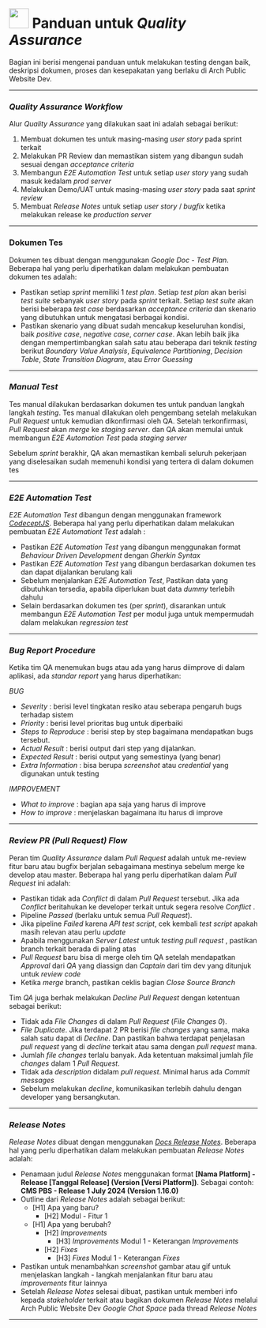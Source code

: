 # <img src="https://media.giphy.com/media/WUlplcMpOCEmTGBtBW/giphy.gif" width="40"> Panduan untuk *Quality Assurance*

Bagian ini berisi mengenai panduan untuk melakukan testing dengan baik, deskripsi dokumen, proses dan kesepakatan yang berlaku di Arch Public Website Dev.

---

### *Quality Assurance Workflow*

Alur *Quality Assurance* yang dilakukan saat ini adalah sebagai berikut:

1. Membuat dokumen tes untuk masing-masing *user story* pada sprint terkait
2. Melakukan PR Review dan memastikan sistem yang dibangun sudah sesuai dengan *acceptance criteria*
3. Membangun *E2E Automation Test* untuk setiap *user story* yang sudah masuk kedalam *prod server*
4. Melakukan Demo/UAT untuk masing-masing *user story* pada saat *sprint review*
5. Membuat *Release Notes* untuk setiap *user story* / *bugfix* ketika melakukan release ke *production server*

---

### Dokumen Tes

Dokumen tes dibuat dengan menggunakan *Google Doc - Test Plan*.
Beberapa hal yang perlu diperhatikan dalam melakukan pembuatan dokumen tes adalah:

- Pastikan setiap *sprint* memiliki 1 *test plan*. Setiap *test plan* akan berisi *test suite* sebanyak *user story* pada *sprint* terkait. Setiap *test suite* akan berisi beberapa *test case* berdasarkan *acceptance criteria* dan skenario yang dibutuhkan untuk mengatasi berbagai kondisi.
- Pastikan skenario yang dibuat sudah mencakup keseluruhan kondisi, baik *positive case*, *negative case*, *corner case*. Akan lebih baik jika dengan mempertimbangkan salah satu atau beberapa dari teknik *testing* berikut *Boundary Value Analysis*, *Equivalence Partitioning*, *Decision Table*, *State Transition Diagram*, atau *Error Guessing*

---

### *Manual Test*

Tes manual dilakukan berdasarkan dokumen tes untuk panduan langkah langkah *testing*.
Tes manual dilakukan oleh pengembang setelah melakukan *Pull Request* untuk kemudian dikonfirmasi oleh QA. Setelah terkonfirmasi, *Pull Request* akan *merge* ke *staging server*. dan QA akan memulai untuk membangun *E2E Automation Test* pada *staging server*

Sebelum *sprint* berakhir, QA akan memastikan kembali seluruh pekerjaan yang diselesaikan sudah memenuhi kondisi yang tertera di dalam dokumen tes

---

### *E2E Automation Test*

*E2E Automation Test* dibangun dengan menggunakan framework *[CodeceptJS](https://codecept.io/)*.
Beberapa hal yang perlu diperhatikan dalam melakukan pembuatan *E2E Automationt Test* adalah :

- Pastikan *E2E Automation Test* yang dibangun menggunakan format *Behaviour Driven Development* dengan *Gherkin Syntax*
- Pastikan *E2E Automation Test* yang dibangun berdasarkan dokumen tes dan dapat dijalankan berulang kali
- Sebelum menjalankan *E2E Automation Test*, Pastikan data yang dibutuhkan tersedia, apabila diperlukan buat data *dummy* terlebih dahulu
- Selain berdasarkan dokumen tes (per *sprint*), disarankan untuk membangun *E2E Automation Test* per modul juga untuk mempermudah dalam melakukan *regression test*

---

### *Bug Report Procedure*

Ketika tim QA menemukan bugs atau ada yang harus diimprove di dalam aplikasi, ada *standar report* yang harus diperhatikan:

*BUG*

- *Severity* : berisi level tingkatan resiko atau seberapa pengaruh bugs terhadap sistem
- *Priority* : berisi level prioritas bug untuk diperbaiki
- *Steps to Reproduce* : berisi step by step bagaimana mendapatkan bugs tersebut.
- *Actual Result* : berisi output dari step yang dijalankan.
- *Expected Result* : berisi output yang semestinya (yang benar)
- *Extra Information* : bisa berupa *screenshot* atau *credential* yang digunakan untuk testing

*IMPROVEMENT*

- *What to improve* : bagian apa saja yang harus di improve
- *How to improve* : menjelaskan bagaimana itu harus di improve

---
  
### *Review PR (Pull Request) Flow*

Peran tim *Quality Assurance* dalam *Pull Request* adalah untuk me-review fitur baru atau bugfix berjalan sebagaimana mestinya sebelum merge ke develop atau master. Beberapa hal yang perlu diperhatikan dalam *Pull Request* ini adalah:

- Pastikan tidak ada *Conflict* di dalam *Pull Request* tersebut. Jika ada *Conflict* beritahukan ke developer terkait untuk segera resolve *Conflict* .
- Pipeline *Passed* (berlaku untuk semua *Pull Request*).
- Jika pipeline *Failed* karena *API test script*, cek kembali *test script* apakah masih relevan atau perlu *update*
- Apabila menggunakan *Server Latest* untuk *testing pull request* , pastikan branch terkait berada di paling atas
- *Pull Request* baru bisa di merge oleh tim QA setelah mendapatkan *Approval* dari *QA* yang diassign dan *Captain* dari tim dev yang ditunjuk untuk *review code*
- Ketika *merge* branch, pastikan ceklis bagian *Close Source Branch*

Tim *QA* juga berhak melakukan *Decline Pull Request* dengan ketentuan sebagai berikut:

- Tidak ada *File Changes* di dalam *Pull Request* (*File Changes 0*).
- *File Duplicate*. Jika terdapat 2 PR berisi *file changes* yang sama, maka salah satu dapat di *Decline*. Dan pastikan bahwa terdapat penjelasan *pull request* yang di *decline* terkait atau sama dengan *pull request* mana.
- Jumlah *file changes* terlalu banyak. Ada ketentuan maksimal jumlah *file changes* dalam 1 *Pull Request*.
  <!-- - *Web dan IOS : +/- 50 file changes*
  - *Android     : +/- 30 file changes* -->
- Tidak ada *description* didalam *pull request*. Minimal harus ada *Commit messages*
- Sebelum melakukan *decline*, komunikasikan terlebih dahulu dengan developer yang bersangkutan.

---

### *Release Notes*

*Release Notes* dibuat dengan menggunakan *[Docs Release Notes](release-notes-VnZ2Q4m4iC)*.
Beberapa hal yang perlu diperhatikan dalam melakukan pembuatan *Release Notes* adalah:

- Penamaan judul *Release Notes* menggunakan format **[Nama Platform] - Release [Tanggal Release] (Version [Versi Platform])**. Sebagai contoh: **CMS PBS - Release 1 July 2024 (Version 1.16.0)**
- Outline dari *Release Notes* adalah sebagai berikut:
  - [H1] Apa yang baru?
    - [H2] Modul - Fitur 1
  - [H1] Apa yang berubah?
    - [H2] *Improvements*
      - [H3] *Improvements* Modul 1 - Keterangan *Improvements*
    - [H2] *Fixes*
      - [H3] *Fixes* Modul 1 - Keterangan *Fixes*
- Pastikan untuk menambahkan *screenshot* gambar atau gif untuk menjelaskan langkah - langkah menjalankan fitur baru atau *improvements* fitur lainnya
- Setelah *Release Notes* selesai dibuat, pastikan untuk memberi info kepada *stakeholder* terkait atau bagikan dokumen *Release Notes* melalui Arch Public Website Dev *Google Chat Space* pada thread *Release Notes*

---
